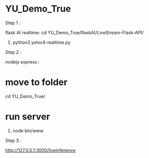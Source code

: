 # YU_Demo_True

Step 1 :

flask AI realtime:
 cd YU_Demo_True/flaskAI/LiveStream-Flask-API/
 1. python3 yolov4-realtime.py

Step 2 :

nodejs express :
 # move to folder
 cd YU_Demo_True/
 # run server
 1. node bin/www

Step 3 :

http://127.0.0.1:3000/liveinference
